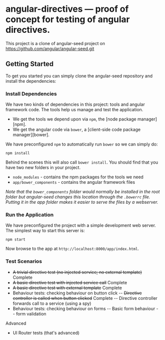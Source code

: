 # angular-directives — proof of concept for testing of angular directives.

This project is a clone of angular-seed project on https://github.com/angular/angular-seed.git

## Getting Started

To get you started you can simply clone the angular-seed repository and install the dependencies:

### Install Dependencies

We have two kinds of dependencies in this project: tools and angular framework code.  The tools help
us manage and test the application.

* We get the tools we depend upon via `npm`, the [node package manager][npm].
* We get the angular code via `bower`, a [client-side code package manager][bower].

We have preconfigured `npm` to automatically run `bower` so we can simply do:

```
npm install
```

Behind the scenes this will also call `bower install`.  You should find that you have two new
folders in your project.

* `node_modules` - contains the npm packages for the tools we need
* `app/bower_components` - contains the angular framework files

*Note that the `bower_components` folder would normally be installed in the root folder but
angular-seed changes this location through the `.bowerrc` file.  Putting it in the app folder makes
it easier to serve the files by a webserver.*

### Run the Application

We have preconfigured the project with a simple development web server.  The simplest way to start
this server is:

```
npm start
```

Now browse to the app at `http://localhost:8000/app/index.html`.


### Test Scenarios

- ~~A trivial directive test (no injected service; no external template)~~ Complete
- ~~A basic directive test with injected service call~~ Complete
- ~~A basic directive test with external template~~ Complete
- Behaviour tests: checking behaviour on button click
-- ~~Directive controller is called when button clicked~~ Complete
-- Directive controller forwards call to a service (using a spy)
- Behaviour tests: checking behaviour on forms
-- Basic form behaviour
-- form validation

Advanced
- UI Router tests (that's advanced)
